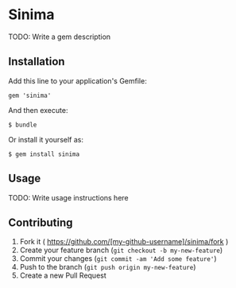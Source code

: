 # Sinima

TODO: Write a gem description

## Installation

Add this line to your application's Gemfile:

    gem 'sinima'

And then execute:

    $ bundle

Or install it yourself as:

    $ gem install sinima

## Usage

TODO: Write usage instructions here

## Contributing

1. Fork it ( https://github.com/[my-github-username]/sinima/fork )
2. Create your feature branch (`git checkout -b my-new-feature`)
3. Commit your changes (`git commit -am 'Add some feature'`)
4. Push to the branch (`git push origin my-new-feature`)
5. Create a new Pull Request
